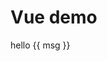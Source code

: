 # Vue demo

<div>hello {{ msg }}</div>

<script>
  new Vue({
    el: '#main',
    data: { msg: 'Vue' }
  })
</script>

